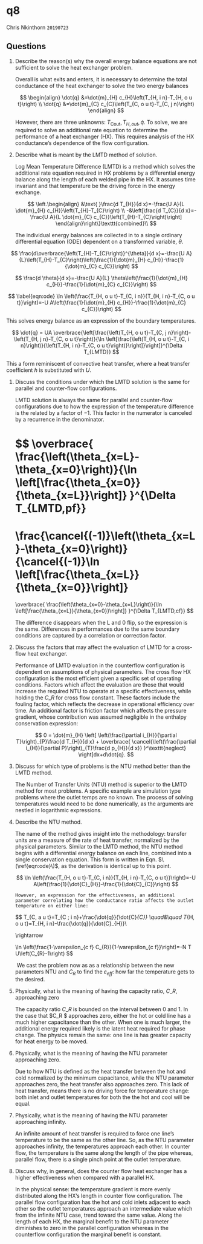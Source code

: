 # q8

Chris Nkinthorn $\texttt{20190723}$

## Questions

1. Describe the reason\(s\) why the overall energy balance equations are not sufficient to solve the heat exchanger problem.

   Overall is what exits and enters, it is necessary to determine the total conductance of the heat exchanger to solve the two energy balances

   $$
   \begin{align} \dot{q} &=\dot{m}_{H} c_{H}\left(T_{H, i n}-T_{H, o u t}\right) \\ \dot{q} &=\dot{m}_{C} c_{C}\left(T_{C, o u t}-T_{C, j n}\right) \end{align}
   $$

   However, there are three unknowns: $T_{\text {Cout}}, T_{H, o u t}, \dot{q}$. To solve, we are required to solve an additional rate equation to determine the performance of a heat exchanger \(HX\). This requires analysis of the HX conductance’s dependence of the flow configuration.

2. Describe what is meant by the LMTD method of solution.

   Log Mean Temperature Difference \(LMTD\) is a method which solves the additional rate equation required in HX problems by a differential energy balance along the length of each welded pipe in the HX. It assumes time invariant and that temperature be the driving force in the energy exchange.

   $$
   \left.\begin{align}
   &\text{  }\frac{d T_{H}}{d x}=-\frac{U A}{L \dot{m}_{H} c_{H}}\left(T_{H}-T_{C}\right) \\
   -&\left[\frac{d T_{C}}{d x}=-\frac{U A}{L \dot{m}_{C} c_{C}}\left(T_{H}-T_{C}\right)\right]
   \end{align}\right\}\texttt{combined}\\
   $$

   The individual energy balances are collected in to a single ordinary differential equation \(ODE\) dependent on a transformed variable, $\theta$.

$$
\frac{d\overbrace{\left(T_{H}-T_{C}\right)}^{\theta}}{d x}=-\frac{U A}{L}\left(T_{H}-T_{C}\right)\left(\frac{1}{\dot{m}_{H} c_{H}}-\frac{1}{\dot{m}_{C} c_{C}}\right)
$$

$$
\frac{d \theta}{d x}=-\frac{U A}{L} \theta\left(\frac{1}{\dot{m}_{H} c_{H}}-\frac{1}{\dot{m}_{C} c_{C}}\right)
$$

$$
\label{eqn:ode}
   \ln \left(\frac{T_{H, o u t}-T_{C, i n}}{T_{H, i n}-T_{C, o u t}}\right)=-U A\left(\frac{1}{\dot{m}_{H} c_{H}}-\frac{1}{\dot{m}_{C} c_{C}}\right)
$$

This solves energy balance as an expression of the boundary temperatures.

$$
\dot{q} = UA \overbrace{\left[\frac{\left(T_{H, o u t}-T_{C, j n}\right)-\left(T_{H, j n}-T_{C, o u t}\right)}{\ln \left[\frac{\left(T_{H, o u t}-T_{C, i n}\right)}{\left(T_{H, i n}-T_{C, o u t}\right)}\right]}\right]}^{\Delta T_{LMTD}}
$$

This a form reminiscent of convective heat transfer, where a heat transfer coefficient $h$ is substituted with $U$.

1. Discuss the conditions under which the LMTD solution is the same for parallel and counter-flow configurations.

   LMTD solution is always the same for parallel and counter-flow configurations due to how the expression of the temperature difference is the related by a factor of $-1$. This factor in the numerator is canceled by a recurrence in the denominator.

   $$
   \overbrace{
   \frac{\left(\theta_{x=L}-\theta_{x=0}\right)}{\ln \left[\frac{\theta_{x=0}}{\theta_{x=L}}\right]}
   }^{\Delta T_{LMTD,pf}}
   =
   \frac{\cancel{(-1)}\left(\theta_{x=L}-\theta_{x=0}\right)}{\cancel{(-1)}\ln \left[\frac{\theta_{x=L}}{\theta_{x=0}}\right]}
   =
   \overbrace{
   \frac{\left(\theta_{x=0}-\theta_{x=L}\right)}{\ln \left[\frac{\theta_{x=L}}{\theta_{x=0}}\right]}
   }^{\Delta T_{LMTD,cf}}
   $$

   The difference disappears when the L and 0 flip, so the expression is the same. Differences in performances due to the same boundary conditions are captured by a correlation or correction factor.

2. Discuss the factors that may affect the evaluation of LMTD for a cross-flow heat exchanger.

   Performance of LMTD evaluation in the counterflow configuration is dependent on assumptions of physical parameters. The cross flow HX configuration is the most efficient given a specific set of operating conditions. Factors which affect the evaluation are those that would increase the required NTU to operate at a specific effectiveness, while holding the $C\_R$ for cross flow constant. These factors include the fouling factor, which reflects the decrease in operational efficiency over time. An additional factor is friction factor which affects the pressure gradient, whose contribution was assumed negligible in the enthalpy conservation expression:

   $$
   0 =  \dot{m}_{H} 
   \left[
   \left(\frac{\partial i_{H}}{\partial T}\right)_{P}\frac{d T_{H}}{d x}
   +
   \overbrace{
   \cancel{\left(\frac{\partial i_{H}}{\partial P}\right)_{T}\frac{d p_{H}}{d x}}
   }^\texttt{neglect}
   \right]dx+d\dot{q}.
   $$

3. Discuss for which type of problems is the NTU method better than the LMTD method.

   The Number of Transfer Units \(NTU\) method is superior to the LMTD method for most problems. A specific example are simulation type problems where the outlet temps are no known. The process of solving temperatures would need to be done numerically, as the arguments are nestled in logarithmic expressions.

4. Describe the NTU method.

   The name of the method gives insight into the methodology: transfer units are a measure of the rate of heat transfer, normalized by the physical parameters. Similar to the LMTD method, the NTU method begins with a differential energy balance on each line, combined into a single conservation equation. This form is written in Eqn. $\(\ref{eqn:ode}\)$, as the derivation is identical up to this point.

   $$
   \ln \left(\frac{T_{H, o u t}-T_{C, i n}}{T_{H, i n}-T_{C, o u t}}\right)=-U A\left(\frac{1}{\dot{C}_{H}}-\frac{1}{\dot{C}_{C}}\right)
   $$

   ```text
   However, an expression for the effectiveness, an additional parameter correlating how the conductance ratio affects the outlet temperature on either line: 
   ```

   $$
   T_{C, a u t}=T_{C ; i n}+\frac{\dot{q}}{\dot{C}_{C}} \quad\&\quad T_{H, o u t}=T_{H, i n}-\frac{\dot{q}}{\dot{C}_{H}}\\

   \rightarrow

   \ln \left(\frac{1-\varepsilon_{c f} C_{R}}{1-\varepsilon_{c f}}\right)=-N T U\left(C_{R}-1\right)
   $$

   ​ We cast the problem now as as a relationship between the new parameters NTU and $C_R$ to find the $\varepsilon_{eff}$: how far the temperature gets to the desired.

5. Physically, what is the meaning of having the capacity ratio, $C\_R$, approaching zero

   The capacity ratio $C\_R$ is bounded on the interval between $0$ and $1$. In the case that $C\_R $ approaches zero, either the hot or cold line has a much higher capacitance than the other. When one is much larger, the additional energy required likely is the latent heat required for phase change. The physics remain the same: one line is has greater capacity for heat energy to be moved.

6. Physically, what is the meaning of having the NTU parameter approaching zero.

   Due to how NTU is defined as the heat transfer between the hot and cold normalized by the minimum capacitance, while the NTU parameter approaches zero, the heat transfer also approaches zero. This lack of heat transfer, means there is no driving force for temperature change: both inlet and outlet temperatures for both the the hot and cool will be equal.

7. Physically, what is the meaning of having the NTU parameter approaching infinity.

   An infinite amount of heat transfer is required to force one line’s temperature to be the same as the other line. So, as the NTU parameter approaches infinity, the temperatures approach each other. In counter flow, the temperature is the same along the length of the pipe whereas, parallel flow, there is a single pinch point at the outlet temperature.

8. Discuss why, in general, does the counter flow heat exchanger has a higher effectiveness when compared with a parallel HX.

   In the physical sense: the temperature gradient is more evenly distributed along the HX’s length in counter flow configuration. The parallel flow configuration has the hot and cold inlets adjacent to each other so the outlet temperatures approach an intermediate value which from the infinite NTU case, trend toward the same value. Along the length of each HX, the marginal benefit to the NTU parameter diminishes to zero in the parallel configuration whereas in the counterflow configuration the marginal benefit is constant.

